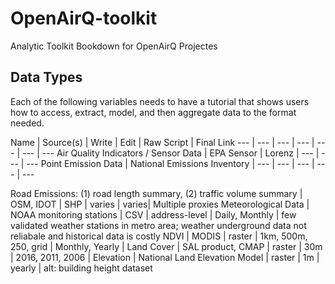 # OpenAirQ-toolkit
Analytic Toolkit Bookdown for OpenAirQ Projectes


## Data Types
Each of the following variables needs to have a tutorial that shows users how to access, extract, model, and then aggregate data to the format needed.

Name | Source(s) | Write | Edit | Raw Script | Final Link
--- | --- | --- | --- | --- | ---  | --- 
Air Quality Indicators / Sensor Data | EPA Sensor | Lorenz | --- | ---  | --- 
Point Emission Data | National Emissions Inventory | --- | --- | --- | ---  | --- 


Road Emissions: (1) road length summary, (2) traffic volume summary | OSM, IDOT | SHP | varies | varies| Multiple proxies
Meteorological Data | NOAA monitoring stations | CSV | address-level | Daily, Monthly | few validated weather stations in metro area; weather underground data not reliabale and historical data is costly
NDVI | MODIS | raster | 1km, 500m, 250, grid | Monthly, Yearly | 
Land Cover | SAL product, CMAP | raster | 30m | 2016, 2011, 2006 |
Elevation | National Land Elevation Model | raster | 1m | yearly | alt: building height dataset

